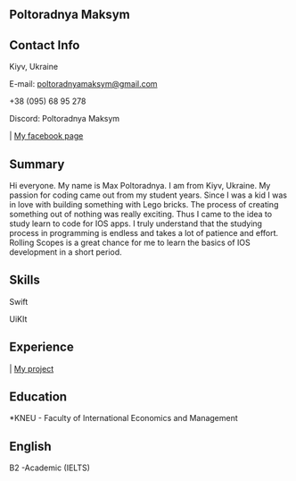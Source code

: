 Poltoradnya Maksym
---

Contact Info
---

Kiyv, Ukraine

E-mail: poltoradnyamaksym@gmail.com

+38 (095) 68 95 278

Discord: Poltoradnya Maksym

| <a href="https://ne-np.facebook.com/people/Poltoradnya-Maksym/100056126468601">My facebook page</a>
</div>

Summary
---
Hi everyone. My name is Max Poltoradnya. I am from Kiyv, Ukraine.
My passion for coding came out from my student years. Since I was a kid I was in love with building something with Lego bricks. The process of creating something out of nothing was really exciting. Thus I came to the idea to study learn to code for IOS apps. I truly understand that the studying process in programming is endless and takes a lot of patience and effort. Rolling Scopes is a great chance for me to learn the basics of IOS development in a short period.


Skills 
---

Swift 

UiKIt

Experience 
---
| <a href="https://github.com/poltoradnyamaksym36/MyPlaces">My project</a>
</div>




Education 
---

*KNEU - Faculty of International Economics and Management

English
---

B2 -Academic (IELTS)




